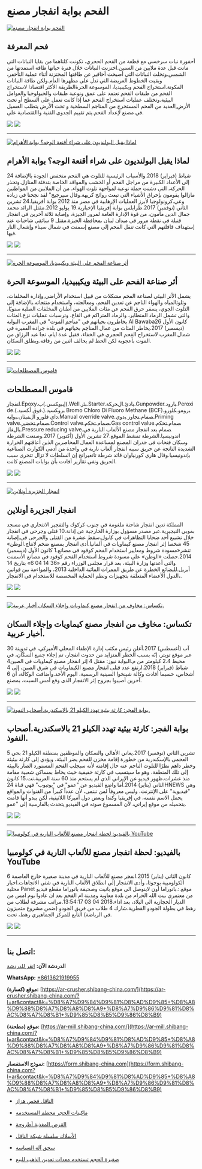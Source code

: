 # الفحم بوابة انفجار مصنع

<a href="https://swt.shibang-china.com/?l=ar&img&k=%D8%A7%D9%84%D9%81%D8%AD%D9%85+%D8%A8%D9%88%D8%A7%D8%A8%D8%A9+%D8%A7%D9%86%D9%81%D8%AC%D8%A7%D8%B1+%D9%85%D8%B5%D9%86%D8%B9" target="_blank">![الفحم بوابة انفجار مصنع](http://static.shibang-china.com/all-800x300/437.jpg)</a>

## فحم المعرفة
أحفورة نبات سرخسي مع قطعة من الفحم الحجري، تكونت كلتاهما من بقايا النباتات التي ماتت قبل عدة ملايين من السنين.اختزنت النباتات خلال فترة حياتها طاقة استمدتها من الشمس.وتخلت النباتات التي أصبحت أحافير عن طاقتها المختزنة أثناء عملية التأحفر، وبقيت الخطوط العريضة التي تدل على مظهرها العام.ولكن طاقة النباتات المكونة.استخراج الفحم ويكيبيديا، الموسوعة الحرةالطريقة الأكثر اقتصادا لاستخراج الفحم من طبقات الفحم تعتمد على عمق ونوعية طبقات والجيولوجيا والعوامل البيئية.وتختلف عمليات استخراج الفحم عما إذا كانت تعمل على السطح أو تحت الأرض,العديد من الفحم المستخرج من المناجم السطحية و تحت الأرض يتطلب الغسيل في مصنع لإعداد الفحم.يتم تقييم الجدوى الفنية واالقتصادية على.


<a href="https://whatsapp.shibangsoft.com/WhatsApp.php" target="_blank" title="WhatsApp">![](http://static.shibang-china.com/icon/whatsapp.png)</a> <a href="https://swt.shibang-china.com/?l=ar&icon&k=%D8%A7%D9%84%D9%81%D8%AD%D9%85+%D8%A8%D9%88%D8%A7%D8%A8%D8%A9+%D8%A7%D9%86%D9%81%D8%AC%D8%A7%D8%B1+%D9%85%D8%B5%D9%86%D8%B9" target="_blank">![](http://static.shibang-china.com/icon/chat-ar.png)</a>

---

<a href="https://swt.shibang-china.com/?l=ar&img&k=%D8%A7%D9%84%D9%81%D8%AD%D9%85+%D8%A8%D9%88%D8%A7%D8%A8%D8%A9+%D8%A7%D9%86%D9%81%D8%AC%D8%A7%D8%B1+%D9%85%D8%B5%D9%86%D8%B9" target="_blank">![لماذا يقبل البولنديون على شراء أقنعة الوجه؟ بوابة الأهرام](http://static.shibang-china.com/all-800x300/1187.jpg)</a>

## لماذا يقبل البولنديون على شراء أقنعة الوجه؟ بوابة الأهرام
24 شباط (فبراير) 2018.والأسباب الرئيسية للتلوث هي الفحم منخفض الجودة بالإضافة إلى الأعداد الكبيرة من مراجل الفحم أو الخشب والمواقد الخاصة بتدفئة المنازل.وتحذر الحركة، التي دشنت حملة توعية لمواجهة تلوث الهواء، من أن الملايين من المواطنين مازالوا يقومون بإحراق الأشياء التي تبعث روائح كريهة.وقال سيرجيج&quot; لقد نجحنا في زيادة وعي.كرونولوجيا لأبرز العمليات الإرهابية في مصر منذ 2012 بوابة أفريقيا.24 تشرين الثاني (نوفمبر) 2017.طرابلس بوابة إفريقيا الإخبارية.19 يوليو 2012.مقتل الرائد محمد جمال الدين مأمون، من قوة الإدارة العامة لمرور الجيزة، وإصابة ثلاثة آخرين في انفجار قنبلة في نقطة مرور في ميدان لبنان بمحافظة الجيزة.مقتل 9 سائقي شاحنات عند إستهداف قافلتهم التي كانت تنقل الفحم إلى مصنع إسمنت في شمال سيناء وإشعال النار فيها.


<a href="https://whatsapp.shibangsoft.com/WhatsApp.php" target="_blank" title="WhatsApp">![](http://static.shibang-china.com/icon/whatsapp.png)</a> <a href="https://swt.shibang-china.com/?l=ar&icon&k=%D8%A7%D9%84%D9%81%D8%AD%D9%85+%D8%A8%D9%88%D8%A7%D8%A8%D8%A9+%D8%A7%D9%86%D9%81%D8%AC%D8%A7%D8%B1+%D9%85%D8%B5%D9%86%D8%B9" target="_blank">![](http://static.shibang-china.com/icon/chat-ar.png)</a>

---

<a href="https://swt.shibang-china.com/?l=ar&img&k=%D8%A7%D9%84%D9%81%D8%AD%D9%85+%D8%A8%D9%88%D8%A7%D8%A8%D8%A9+%D8%A7%D9%86%D9%81%D8%AC%D8%A7%D8%B1+%D9%85%D8%B5%D9%86%D8%B9" target="_blank">![أثر صناعة الفحم على البيئة ويكيبيديا، الموسوعة الحرة](http://static.shibang-china.com/all-800x300/1068.jpg)</a>

## أثر صناعة الفحم على البيئة ويكيبيديا، الموسوعة الحرة
يشمل الأثر البيئي لصناعة الفحم مشكلات من قبيل استخدام الأراضي,وإدارة المخلفات، وتلوثالمياه والهواء الناجم عن تعدين الفحم، ومعالجته، واستخدام منتجاته.بالإضافة إلى التلوث الجوي، يسفر حرق الفحم عن مئات الملايين من أطنان المخلفات الصلبة سنويًا، والتي تشمل الرماد المتطاير، والرماد المتراكم في القاع، وترسبات عمليات نزع.المئات يخاطرون بحياتهم في &quot;مناجم الموت&quot; في المغرب البوابة Al Bawaba26 كانون الأول (ديسمبر) 2017.يخاطر المئات من عمال المناجم بحياتهم في بلدة جرادة الفقيرة في شمال المغرب لاستخراج الفحم الحجري في الخفاء، فقبل عدة ايام، نجا عبد الرزاق من الموت بأعجوبة لكن الحظ لم يحالف اثنين من رفاقه.ويطلق السكان.


<a href="https://whatsapp.shibangsoft.com/WhatsApp.php" target="_blank" title="WhatsApp">![](http://static.shibang-china.com/icon/whatsapp.png)</a> <a href="https://swt.shibang-china.com/?l=ar&icon&k=%D8%A7%D9%84%D9%81%D8%AD%D9%85+%D8%A8%D9%88%D8%A7%D8%A8%D8%A9+%D8%A7%D9%86%D9%81%D8%AC%D8%A7%D8%B1+%D9%85%D8%B5%D9%86%D8%B9" target="_blank">![](http://static.shibang-china.com/icon/chat-ar.png)</a>

---

<a href="https://swt.shibang-china.com/?l=ar&img&k=%D8%A7%D9%84%D9%81%D8%AD%D9%85+%D8%A8%D9%88%D8%A7%D8%A8%D8%A9+%D8%A7%D9%86%D9%81%D8%AC%D8%A7%D8%B1+%D9%85%D8%B5%D9%86%D8%B9" target="_blank">![قاموس المصطلحات](http://static.shibang-china.com/all-800x300/116.jpg)</a>

## قاموس المصطلحات
ﺍﻨﻔﺠﺎﺭ.Epoxy.ﺇﻴﺒﻭﻜﺴﻲ.)ﺏ(.Well.ﺒﺌﺭ.Starter.ﺒﺎﺩﺉ.ﺍﻝﺤﺭﻜﺔ.Gunpowder.ﺒﺎﺭﻭﺩ.Peroxide.ﺒﺭﻭﻜﺴﻴﺩ.(.ﻓﻭﻕ ﺃﻜﺴﻴﺩ.) Bromo Chloro Di Fluoro Methane (BCF).ﺒﺭﻭﻤﻭ.ﻜﻠﻭﺭﻭ ﺩﺍﻱ ﻓﻠﻭﺭﻭ ﺍﻝﻤﻴﺜﺎﻥ.ﺒﻭﺍﺒﺔ.Manual override valve.ﺼﻤﺎﻡ.ﺘﺠﺎﻭﺯ ﻴﺩﻭﻱ.Priming valve.ﺼﻤﺎﻡ.ﺘﺤﻀﻴﺭ.Control valve.ﺼﻤﺎﻡ.ﺘﺤﻜﻡ.Gas control value.ﺼﻤﺎﻡ.ﺘﺤﻜﻡ ﺒﺎﻝﻐﺎﺯ.Pressure reducing valve.ﺼﻤﺎﻡ.بعد انفجار مصنع الألعاب النارية في اندونيسيا.الشرطة تمشط الموقع.27 تشرين الأول (أكتوبر) 2017.وصنعت الشرطة وسكان فتحات في جدران المصنع لمساعدة العمال المحاصرين الذين أعاقتهم الحرارة الشديدة الناتجة عن حريق سببه انفجار ألعاب نارية في واحدة من أدمى الكوارث الصناعية بإندونيسيا.وقال هاري كورنياوان قائد شرطة تانغيرانج إن السلطات لا تزال تتحرى سبب الحريق ونفى تقارير أفادت بأن بوابات المصنع كانت.


<a href="https://whatsapp.shibangsoft.com/WhatsApp.php" target="_blank" title="WhatsApp">![](http://static.shibang-china.com/icon/whatsapp.png)</a> <a href="https://swt.shibang-china.com/?l=ar&icon&k=%D8%A7%D9%84%D9%81%D8%AD%D9%85+%D8%A8%D9%88%D8%A7%D8%A8%D8%A9+%D8%A7%D9%86%D9%81%D8%AC%D8%A7%D8%B1+%D9%85%D8%B5%D9%86%D8%B9" target="_blank">![](http://static.shibang-china.com/icon/chat-ar.png)</a>

---

<a href="https://swt.shibang-china.com/?l=ar&img&k=%D8%A7%D9%84%D9%81%D8%AD%D9%85+%D8%A8%D9%88%D8%A7%D8%A8%D8%A9+%D8%A7%D9%86%D9%81%D8%AC%D8%A7%D8%B1+%D9%85%D8%B5%D9%86%D8%B9" target="_blank">![انفجار الجزيرة أونلاين](http://static.shibang-china.com/all-800x300/797.jpg)</a>

## انفجار الجزيرة أونلاين
المملكة تدين انفجار شاحنة ملغومة في جنوب كركوك والتفجير الانتحاري في مسجد بموبي النيجيرية.عبر مصدر مسؤول بوزارة الخارجية عن إدانة.10 قتلى وجرحى في انفجار خلال تشييع أحد ضحايا التظاهرات في كابول.سقط عشرة من القتلى والجرحى في.إصابة 45 شخصا إثر انفجار مصنع كيماويات في ألمانيا.أدى انفجار بمصنع ضخم لانتاج.الوطن» تنشر«مسودة شروط ومعايير استخدام الفحم كوقود فى مصانع.1 كانون الأول (ديسمبر) 2014.حصلت «الوطن» على مسودة شروط استخدام الفحم كوقود فى مصانع الأسمنت والتى أعدتها وزارة البيئة، بعد قرار مجلس الوزراء رقم «36 14 04 6» بتاريخ 14 أبريل.للبضائع الخطرة عن طريق الممرات المائية الداخلية 2013، والمواءمة بين قوانين الدول الأعضاء المتعلقة بتجهيزات ونظم الحماية المخصصة للاستخدام فى الانفجار،.


<a href="https://whatsapp.shibangsoft.com/WhatsApp.php" target="_blank" title="WhatsApp">![](http://static.shibang-china.com/icon/whatsapp.png)</a> <a href="https://swt.shibang-china.com/?l=ar&icon&k=%D8%A7%D9%84%D9%81%D8%AD%D9%85+%D8%A8%D9%88%D8%A7%D8%A8%D8%A9+%D8%A7%D9%86%D9%81%D8%AC%D8%A7%D8%B1+%D9%85%D8%B5%D9%86%D8%B9" target="_blank">![](http://static.shibang-china.com/icon/chat-ar.png)</a>

---

<a href="https://swt.shibang-china.com/?l=ar&img&k=%D8%A7%D9%84%D9%81%D8%AD%D9%85+%D8%A8%D9%88%D8%A7%D8%A8%D8%A9+%D8%A7%D9%86%D9%81%D8%AC%D8%A7%D8%B1+%D9%85%D8%B5%D9%86%D8%B9" target="_blank">![تكساس: مخاوف من انفجار مصنع كيماويات وإجلاء السكان أخبار عربية.](http://static.shibang-china.com/all-800x300/576.jpg)</a>

## تكساس: مخاوف من انفجار مصنع كيماويات وإجلاء السكان أخبار عربية.
30 آب (أغسطس) 2017.أعلن رئيس مكتب إدارة الإطفاء المحلي الأميركي، في تدوينة عبر موقع تويتر، إنّه بسبب الخطر المتزايد من حدوث انفجار، تم إجلاء جميع السكّان، في محيط 2.4 كيلومتر من م.البوابة نيوز: مقتل 4 إثر انفجار مصنع كيماويات في الصين4 شباط (فبراير) 2018.ارتفع عدد قتلى انفجار مصنع الكيماويات في شرق الصين، إلى 4 أشخاص، حسبما أفادت وكالة شينخوا الصينية الرسمية، اليوم الأحد.وأضافت الوكالة، أن 6 آخرين أصيبوا بجروح إثر الانفجار الذى وقع أمس السبت، بمصنع.


<a href="https://whatsapp.shibangsoft.com/WhatsApp.php" target="_blank" title="WhatsApp">![](http://static.shibang-china.com/icon/whatsapp.png)</a> <a href="https://swt.shibang-china.com/?l=ar&icon&k=%D8%A7%D9%84%D9%81%D8%AD%D9%85+%D8%A8%D9%88%D8%A7%D8%A8%D8%A9+%D8%A7%D9%86%D9%81%D8%AC%D8%A7%D8%B1+%D9%85%D8%B5%D9%86%D8%B9" target="_blank">![](http://static.shibang-china.com/icon/chat-ar.png)</a>

---

<a href="https://swt.shibang-china.com/?l=ar&img&k=%D8%A7%D9%84%D9%81%D8%AD%D9%85+%D8%A8%D9%88%D8%A7%D8%A8%D8%A9+%D8%A7%D9%86%D9%81%D8%AC%D8%A7%D8%B1+%D9%85%D8%B5%D9%86%D8%B9" target="_blank">![بوابة الفجر: كارثة بيئية تهدد الكيلو 21 بالاسكندرية.أصحاب النفوذ.](http://static.shibang-china.com/all-800x300/600.jpg)</a>

## بوابة الفجر: كارثة بيئية تهدد الكيلو 21 بالاسكندرية.أصحاب النفوذ.
5 تشرين الثاني (نوفمبر) 2017.يعاني الأهالي والسكان والموظفين بمنطقة الكيلو 21 بحي العجمي بالإسكندرية من خطورة إقامة مخزن للفحم يضر البيئة، ويؤدي إلى كارثة بيئيئة وخطر داهم نظرًا للتلوث الناجم عنه حال إقامته لأنه سيجلب الفحم المستورد الضار بالبيئة إلى تلك المنطقة، وهو ما سيتسبب في كارثة حقيقية حيث يحاط بمساكن شعبية مقامة منذ عشرات.ظهور فيديو عن الإيراني الذي لم يستحم منذ 60 سنة العربية.نت.15 كانون الثاني (يناير) 2014.أما واضع الفيديو عن &quot;عمو&quot; في &quot;يوتيوب&quot; فهي قناة 24HNEWS وهي &quot;فيديوية&quot; على الإنترنت، وليس معروفاً لمن تنتمي، لأن عدداً كبيراً من القنوات والمواقع يحمل الاسم نفسه، في إفريقيا وكندا وبعض دول أميركا اللاتينية، لكن يبدو أنها قامت بتحميله من موقع إيراني، لأن المسموع صوته في الفيديو يتحدث بالفارسية إلى &quot;عمو.


<a href="https://whatsapp.shibangsoft.com/WhatsApp.php" target="_blank" title="WhatsApp">![](http://static.shibang-china.com/icon/whatsapp.png)</a> <a href="https://swt.shibang-china.com/?l=ar&icon&k=%D8%A7%D9%84%D9%81%D8%AD%D9%85+%D8%A8%D9%88%D8%A7%D8%A8%D8%A9+%D8%A7%D9%86%D9%81%D8%AC%D8%A7%D8%B1+%D9%85%D8%B5%D9%86%D8%B9" target="_blank">![](http://static.shibang-china.com/icon/chat-ar.png)</a>

---

<a href="https://swt.shibang-china.com/?l=ar&img&k=%D8%A7%D9%84%D9%81%D8%AD%D9%85+%D8%A8%D9%88%D8%A7%D8%A8%D8%A9+%D8%A7%D9%86%D9%81%D8%AC%D8%A7%D8%B1+%D9%85%D8%B5%D9%86%D8%B9" target="_blank">![بالفيديو: لحظة انفجار مصنع للألعاب النارية في كولومبيا YouTube](http://static.shibang-china.com/all-800x300/1481.jpg)</a>

## بالفيديو: لحظة انفجار مصنع للألعاب النارية في كولومبيا YouTube
6 كانون الثاني (يناير) 2015.انفجر مصنع للألعاب النارية في مدينة صغيرة خارج العاصمة الكولومبية بوجوتا، وأدى الانفجار إلى انطلاق الألعاب النارية في شتى الاتجاهات.اخبار محلية Panet موقع.:.بانوراما أون لاينوصل الى موقع بانيت وصحيفة بانوراما مقطع فيديو من معتمري بيت الله الحرام من بلدة معاوية ومدينة ام الفحم بعد ان عادوا يوم امس من الديار الحجازية الى البلاد، بعد اداء.2018 04 03 13:54:17.مراتب مشرفة لطلاب من رهط في بطولة الجودو القطرية.شارك 4 طلاب من فريق الجودو (ضمن مشروع متميزون في الرياضة) التابع للمركز الجماهيري رهط، تحت.


<a href="https://whatsapp.shibangsoft.com/WhatsApp.php" target="_blank" title="WhatsApp">![](http://static.shibang-china.com/icon/whatsapp.png)</a> <a href="https://swt.shibang-china.com/?l=ar&icon&k=%D8%A7%D9%84%D9%81%D8%AD%D9%85+%D8%A8%D9%88%D8%A7%D8%A8%D8%A9+%D8%A7%D9%86%D9%81%D8%AC%D8%A7%D8%B1+%D9%85%D8%B5%D9%86%D8%B9" target="_blank">![](http://static.shibang-china.com/icon/chat-ar.png)</a>

---
## اتصل بنا:

**الدردشة الآن:** [انقر للدردشة](https://swt.shibang-china.com?l=ar&contact&k=%D8%A7%D9%84%D9%81%D8%AD%D9%85+%D8%A8%D9%88%D8%A7%D8%A8%D8%A9+%D8%A7%D9%86%D9%81%D8%AC%D8%A7%D8%B1+%D9%85%D8%B5%D9%86%D8%B9)

**WhatsApp:**  [+8613621919955](https://whatsapp.shibangsoft.com/WhatsApp.php)

**موقع (كسارة):** [https://ar-crusher.shibang-china.com/](https://ar-crusher.shibang-china.com/?l=ar&contact&k=%D8%A7%D9%84%D9%81%D8%AD%D9%85+%D8%A8%D9%88%D8%A7%D8%A8%D8%A9+%D8%A7%D9%86%D9%81%D8%AC%D8%A7%D8%B1+%D9%85%D8%B5%D9%86%D8%B9)

**موقع (مطحنة):** [https://ar-mill.shibang-china.com/](https://ar-mill.shibang-china.com/?l=ar&contact&k=%D8%A7%D9%84%D9%81%D8%AD%D9%85+%D8%A8%D9%88%D8%A7%D8%A8%D8%A9+%D8%A7%D9%86%D9%81%D8%AC%D8%A7%D8%B1+%D9%85%D8%B5%D9%86%D8%B9)

**نموذج الاستفسار:** [https://form.shibang-china.com](https://form.shibang-china.com?l=ar&contact&k=%D8%A7%D9%84%D9%81%D8%AD%D9%85+%D8%A8%D9%88%D8%A7%D8%A8%D8%A9+%D8%A7%D9%86%D9%81%D8%AC%D8%A7%D8%B1+%D9%85%D8%B5%D9%86%D8%B9)

* [الناقل فحص هزاز](../30/%D8%A7%D9%84%D9%86%D8%A7%D9%82%D9%84%20%D9%81%D8%AD%D8%B5%20%D9%87%D8%B2%D8%A7%D8%B2.md)

* [ماكينات الحجر محطم المستخدمة](../26/%D9%85%D8%A7%D9%83%D9%8A%D9%86%D8%A7%D8%AA%20%D8%A7%D9%84%D8%AD%D8%AC%D8%B1%20%D9%85%D8%AD%D8%B7%D9%85%20%D8%A7%D9%84%D9%85%D8%B3%D8%AA%D8%AE%D8%AF%D9%85%D8%A9.md)

* [القرص المغذية أطروحة](../28/%D8%A7%D9%84%D9%82%D8%B1%D8%B5%20%D8%A7%D9%84%D9%85%D8%BA%D8%B0%D9%8A%D8%A9%20%D8%A3%D8%B7%D8%B1%D9%88%D8%AD%D8%A9.md)

* [الأسلاك سلسلة شبكة الناقل](../28/%D8%A7%D9%84%D8%A3%D8%B3%D9%84%D8%A7%D9%83%20%D8%B3%D9%84%D8%B3%D9%84%D8%A9%20%D8%B4%D8%A8%D9%83%D8%A9%20%D8%A7%D9%84%D9%86%D8%A7%D9%82%D9%84.md)

* [سحق آلة السياسة](../27/%D8%B3%D8%AD%D9%82%20%D8%A2%D9%84%D8%A9%20%D8%A7%D9%84%D8%B3%D9%8A%D8%A7%D8%B3%D8%A9.md)

* [صغيرة الحجم تستخدم معدات تعدين الذهب للبيع](../28/%D8%B5%D8%BA%D9%8A%D8%B1%D8%A9%20%D8%A7%D9%84%D8%AD%D8%AC%D9%85%20%D8%AA%D8%B3%D8%AA%D8%AE%D8%AF%D9%85%20%D9%85%D8%B9%D8%AF%D8%A7%D8%AA%20%D8%AA%D8%B9%D8%AF%D9%8A%D9%86%20%D8%A7%D9%84%D8%B0%D9%87%D8%A8%20%D9%84%D9%84%D8%A8%D9%8A%D8%B9.md)